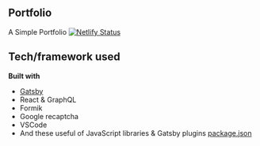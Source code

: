 ## Portfolio
 A  Simple Portfolio  [![Netlify Status](https://api.netlify.com/api/v1/badges/8978db02-3d1e-44e8-b98d-37cf3f79b24e/deploy-status)](https://app.netlify.com/sites/mouclepatrick/deploys)

## Tech/framework used
<b>Built with</b>
- [Gatsby](https://www.gatsbyjs.com/)
- React & GraphQL
- Formik
- Google recaptcha
- VSCode
- And these useful of JavaScript libraries & Gatsby plugins [package.json](package.json)
